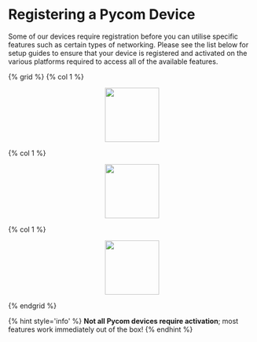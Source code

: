 # Registering a Pycom Device

Some of our devices require registration before you can utilise specific
features such as certain types of networking. Please see the list below for
setup guides to ensure that your device is registered and activated on the
various platforms required to access all of the available features.

{% grid %}
  {% col 1 %}<a href="./registration/sigfox.md"><p align="center"><img src="../../../img/sigfox-logo.png" height="110"></p></a>
  {% col 1 %}<a href="./registration/lora.md"><p align="center"><img src="../../../img/lorawan_logo.png" height="110"></p></a>
  {% col 1 %}<a href="./registration/cellular.md"><p align="center"><img src="../../../img/lte-logo.png" height="110"></p></a>

{% endgrid %}

{% hint style='info' %}
**Not all Pycom devices require activation**; most features work immediately out of the box!
{% endhint %}
